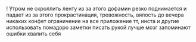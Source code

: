 ! Утром не скроллить ленту из за этого дофамин резко поднимается и падает из за этого прокрастинация, тревожность, вялость
до вечера никаких конфет ограничение на все приложение тт, инста и другие
использовать помадоро
заметки писать рукой лучше
мозг запоминают ошибки
хвалить себя